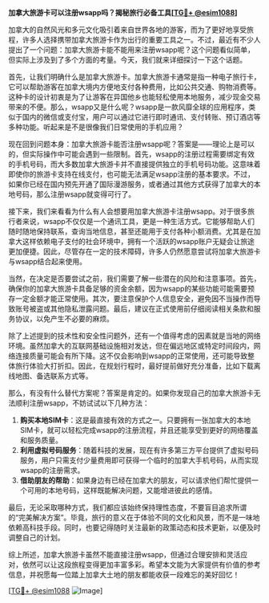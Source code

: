 **加拿大旅游卡可以注册wsapp吗？揭秘旅行必备工具[[TG💪+ @esim1088](https://t.me/s/esim1088)]**

加拿大的自然风光和多元文化吸引着来自世界各地的游客，而为了更好地享受旅程，许多人选择携带加拿大旅游卡作为出行的重要工具之一。不过，最近有不少人提出了一个问题：加拿大旅游卡能不能用来注册wsapp呢？这个问题看似简单，但实际上涉及到了多个方面的考量。今天，我们就来详细探讨一下这个话题。

首先，让我们明确什么是加拿大旅游卡。加拿大旅游卡通常是指一种电子旅行卡，它可以帮助游客在加拿大境内方便地支付各种费用，比如公共交通、购物消费等。这种卡的设计初衷是为了让游客在异国他乡也能轻松使用本地服务，减少现金交易带来的不便。那么，wsapp又是什么呢？wsapp是一款风靡全球的应用程序，类似于国内的微信或支付宝，用户可以通过它进行即时通讯、支付转账、预订酒店等多种功能。听起来是不是很像我们日常使用的手机应用？

现在回到问题本身：加拿大旅游卡能否注册wsapp呢？答案是——理论上是可以的，但实际操作中可能会遇到一些限制。首先，wsapp的注册过程需要绑定有效的手机号码，而大多数加拿大旅游卡并不直接提供独立的手机号码功能。这意味着即使你的旅游卡支持在线支付，也可能无法满足wsapp注册的基本要求。不过，如果你已经在国内预先开通了国际漫游服务，或者通过其他方式获得了加拿大的本地号码，那么注册wsapp就变得可行了。

接下来，我们来看看为什么有人会想要用加拿大旅游卡注册wsapp。对于很多旅行者来说，wsapp不仅仅是一个通讯工具，更是一种生活方式。它能够帮助人们随时随地保持联系，查询当地信息，甚至还能用于支付各种小额消费。尤其是在加拿大这样依赖电子支付的社会环境中，拥有一个活跃的wsapp账户无疑会让旅途更加便捷。因此，尽管存在一定的技术障碍，许多人仍然愿意尝试将加拿大旅游卡与wsapp结合起来使用。

当然，在决定是否要尝试之前，我们需要了解一些潜在的风险和注意事项。首先，确保你的加拿大旅游卡具备足够的资金余额，因为wsapp的某些功能可能需要预存一定金额才能正常使用。其次，要注意保护个人信息安全，避免因不当操作而导致账号被盗或其他隐私泄露问题。最后，建议在正式使用前仔细阅读相关条款和服务协议，以免产生不必要的麻烦。

除了上述提到的技术性和安全性问题外，还有一个值得考虑的因素就是当地的网络环境。虽然加拿大的互联网基础设施相对发达，但在偏远地区或特定时间段内，网络连接质量可能会有所下降。这不仅会影响到wsapp的正常使用，还可能导致整体旅行体验大打折扣。因此，在规划行程时，最好提前做好充分准备，比如下载离线地图、备选联系方式等。

那么，有没有什么替代方案呢？答案是肯定的。如果你发现自己的加拿大旅游卡无法顺利注册wsapp，不妨试试以下几种方法：

1. **购买本地SIM卡**：这是最直接有效的方式之一。只要拥有一张加拿大的本地SIM卡，就可以轻松完成wsapp的注册流程，并且还能享受到更好的网络覆盖和服务质量。
2. **利用虚拟号码服务**：随着科技的发展，现在有许多第三方平台提供了虚拟号码服务，用户只需支付少量费用即可获得一个临时的加拿大手机号码，从而实现wsapp的注册需求。
3. **借助朋友的帮助**：如果身边有已经在加拿大的朋友，可以请求他们帮忙提供一个可用的本地号码，这样既能解决问题，又能增进彼此的感情。

最后，无论采取哪种方式，我们都应该始终保持理性态度，不要盲目追求所谓的“完美解决方案”。毕竟，旅行的意义在于体验不同的文化和风景，而不是一味地依赖高科技手段。同时，也要记得随时关注最新的政策动态和技术更新，以便及时调整自己的计划。

综上所述，加拿大旅游卡虽然不能直接注册wsapp，但通过合理安排和灵活应对，依然可以让这段旅程变得更加丰富多彩。希望本文能为大家提供有价值的参考信息，并祝愿每一位踏上加拿大土地的朋友都能收获一段难忘的美好回忆！

[[TG💪+ @esim1088](https://t.me/s/esim1088) ![Image](https://i.postimg.cc/4NQfJmqS/Snipaste-2025-05-13-00-14-12.png)]